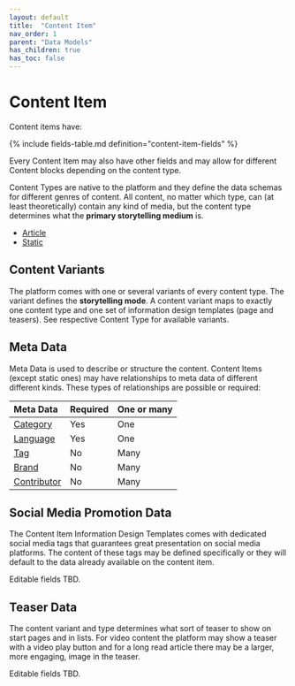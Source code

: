 ```yaml
---
layout: default
title:  "Content Item"
nav_order: 1
parent: "Data Models"
has_children: true
has_toc: false
---
```


# Content Item

Content items have:

{% include fields-table.md definition="content-item-fields" %}

Every Content Item may also have other fields and may allow for different Content blocks depending on the content type.

Content Types are native to the platform and they define the data schemas for different genres of content. All content, no matter which type, can (at least theoretically) contain any kind of media, but the content type determines what the **primary storytelling medium** is.

* [Article](content-type-article.md)
* [Static](content-type-static.md)

## Content Variants

The platform comes with one or several variants of every content type. The variant defines the **storytelling mode**. A content variant maps to exactly one content type and one set of information design templates (page and teasers). See respective Content Type for available variants.

## Meta Data

Meta Data is used to describe or structure the content. Content Items (except static ones) may have relationships to meta data of different different kinds. These types of relationships are possible or required:

| Meta Data                                         | Required | One or many |
|:--------------------------------------------------|:---------|:------------|
| [Category](category.md)                           | Yes      | One         |
| [Language](content-language.md)                   | Yes      | One         |
| [Tag](tag.md)                                     | No       | Many        |
| [Brand](brand.md)                                 | No       | Many        |
| [Contributor](contributor.md)                     | No       | Many        |

## Social Media Promotion Data

The Content Item Information Design Templates comes with dedicated social media tags that guarantees great presentation on social media platforms. The content of these tags may be defined specifically or they will default to the data already available on the content item.

Editable fields TBD.

## Teaser Data

The content variant and type determines what sort of teaser to show on start pages and in lists. For video content the platform may show a teaser with a video play button and for a long read article there may be a larger, more engaging, image in the teaser.

Editable fields TBD.
